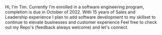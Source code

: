 Hi, I'm Tim.
Currently I'm enrolled in a software engineering program, completion is due in October of 2022.
With 15 years of Sales and Leadership experience I plan to add software development to my skillset to continue to elevate businesses and customer experience
Feel free to check out my Repo's (feedback always welcome) and let's connect.
<!---
TimKel/TimKel is a ✨ special ✨ repository because its `README.md` (this file) appears on your GitHub profile.
You can click the Preview link to take a look at your changes.
--->
